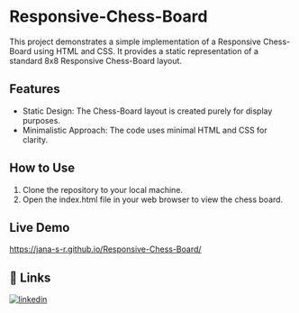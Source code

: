 # Responsive-Chess-Board

This project demonstrates a simple implementation of a Responsive Chess-Board using HTML and CSS. It provides a static representation of a standard 8x8 Responsive Chess-Board layout.



## Features

- Static Design: The Chess-Board layout is created purely for display purposes. 
- Minimalistic Approach: The code uses minimal HTML and CSS for clarity.


## How to Use

1. Clone the repository to your local machine.
2. Open the index.html file in your web browser to view the chess board.


## Live Demo

https://jana-s-r.github.io/Responsive-Chess-Board/

## 🔗 Links

[![linkedin](https://img.shields.io/badge/linkedin-0A66C2?style=for-the-badge&logo=linkedin&logoColor=white)](https://www.linkedin.com/in/jana-s-r/)

